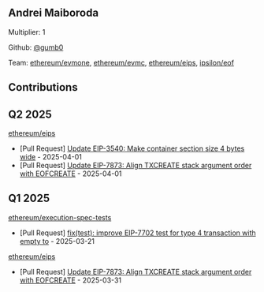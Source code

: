 
## Andrei Maiboroda
Multiplier: 1

Github: [@gumb0](https://github.com/gumb0)

Team: [ethereum/evmone](https://github.com/ethereum/evmone/pulls?q=author%3Agumb0+), [ethereum/evmc](https://github.com/ethereum/evmc/pulls?q=author%3Agumb0+), [ethereum/eips](https://github.com/ethereum/EIPs/pulls?q=author%3Agumb0+), [ipsilon/eof](https://github.com/ipsilon/eof/pulls?q=author%3Agumb0+)

## Contributions

## Q2 2025


[ethereum/eips](https://github.com/ethereum/eips)
* [Pull Request] [Update EIP-3540: Make container section size 4 bytes wide](https://github.com/ethereum/EIPs/pull/9581) - 2025-04-01
* [Pull Request] [Update EIP-7873: Align TXCREATE stack argument order with EOFCREATE](https://github.com/ethereum/EIPs/pull/9569) - 2025-04-01
## Q1 2025

[ethereum/execution-spec-tests](https://github.com/ethereum/execution-spec-tests)
* [Pull Request] [fix(test): improve EIP-7702 test for type 4 transaction with empty to](https://github.com/ethereum/execution-spec-tests/pull/1337) - 2025-03-21

[ethereum/eips](https://github.com/ethereum/eips)
* [Pull Request] [Update EIP-7873: Align TXCREATE stack argument order with EOFCREATE](https://github.com/ethereum/EIPs/pull/9569) - 2025-03-31
